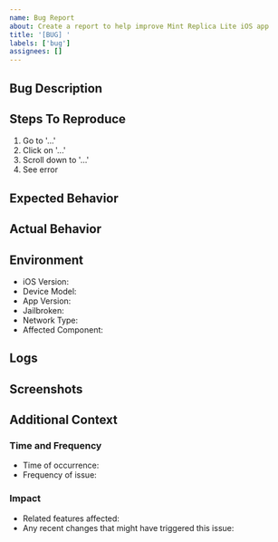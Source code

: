 ```yaml
---
name: Bug Report
about: Create a report to help improve Mint Replica Lite iOS app
title: '[BUG] '
labels: ['bug']
assignees: []
---
```


## Bug Description
<!-- A clear and concise description of what the bug is -->

## Steps To Reproduce
<!-- Steps to reproduce the behavior -->
1. Go to '...'
2. Click on '...'
3. Scroll down to '...'
4. See error

## Expected Behavior
<!-- A clear and concise description of what you expected to happen -->

## Actual Behavior
<!-- A clear and concise description of what actually happened -->

## Environment
<!-- Please complete all the following information -->
- iOS Version: <!-- e.g., iOS 16.5 -->
- Device Model: <!-- e.g., iPhone 14 Pro -->
- App Version: <!-- e.g., 1.0.0 -->
- Jailbroken: <!-- Yes/No -->
- Network Type: <!-- WiFi/Cellular -->
- Affected Component: <!-- Auth/Account/Transaction/Budget/Investment/Goal/Notification/Sync -->

## Logs
<!-- If applicable, add logs from Console.app or device logs to help explain your problem -->

## Screenshots
<!-- If applicable, add screenshots to help explain your problem. For UI issues, please include both light and dark mode screenshots if relevant -->

## Additional Context
<!-- Add any other context about the problem here -->
### Time and Frequency
- Time of occurrence: 
- Frequency of issue: 

### Impact
- Related features affected:
- Any recent changes that might have triggered this issue:

<!-- 
This bug report template supports the following core application components:
- Authentication (AuthManager)
- Account Management (AccountManager)
- Transactions (TransactionManager)
- Budgets (BudgetManager)
- Investments (InvestmentManager)
- Goals (GoalManager)
- Notifications (NotificationManager)
- Data Synchronization (SyncManager)

For technical issues related to iOS native development:
- Swift 5.5+
- SwiftUI framework
- Combine framework
- CoreData
-->